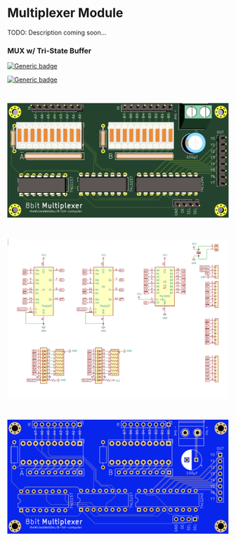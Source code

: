 # Multiplexer Module

TODO: Description coming soon...
    
### MUX w/ Tri-State Buffer
[![Generic badge](https://img.shields.io/badge/Status-In_Progress-yellow.svg)](https://shields.io/)

[![Generic badge](https://img.shields.io/badge/PCB-Shipping-red.svg)](https://shields.io/)

<br/>

![VOICE](https://github.com/theWickedWebDev/8-bit-computer/blob/master/MULTIPLEXER/mux-3d.png?raw=true)

<br/>

![VOICE](https://github.com/theWickedWebDev/8-bit-computer/blob/master/MULTIPLEXER/mux-sch.png?raw=true)

<br/>

![VOICE](https://github.com/theWickedWebDev/8-bit-computer/blob/master/MULTIPLEXER/mux-board.png?raw=true)
